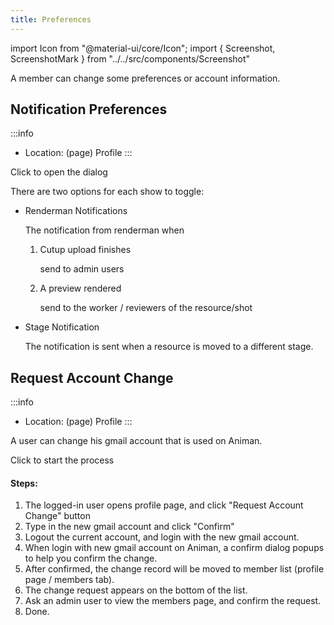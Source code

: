 ```yaml
---
title: Preferences
---
```

import Icon from "@material-ui/core/Icon";
import { Screenshot, ScreenshotMark } from "../../src/components/Screenshot"

A member can change some preferences or account information.

## Notification Preferences

:::info
- Location: (page) Profile
:::

<Screenshot image="/screenshot/profile_preferences.png">
    <ScreenshotMark x="14.5%" y="9.8%" width="26%" height="7%" textPosition="right" borderRadius="10px">
    Click to open the dialog
    </ScreenshotMark>
</Screenshot>

There are two options for each show to toggle:

- Renderman Notifications

  The notification from renderman when

  1. Cutup upload finishes

     send to admin users

  2. A preview rendered

     send to the worker / reviewers of the resource/shot

- Stage Notification

  The notification is sent when a resource is moved to a different stage.


## Request Account Change

:::info
- Location: (page) Profile
:::

A user can change his gmail account that is used on Animan.

<Screenshot image="/screenshot/profile_user.png">
    <ScreenshotMark x="78.5%" y="20%" width="22%" height="14%" textPosition="bottom" borderRadius="10px">
    Click to start the process
    </ScreenshotMark>
</Screenshot>

#### Steps:

1. The logged-in user opens profile page, and click "Request Account Change" button
2. Type in the new gmail account and click "Confirm"
3. Logout the current account, and login with the new gmail account.
4. When login with new gmail account on Animan, a confirm dialog popups to help you confirm the change.
5. After confirmed, the change record will be moved to member list (profile page / members tab).
6. The change request appears on the bottom of the list.
7. Ask an admin user to view the members page, and confirm the request.
8. Done.